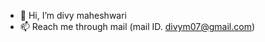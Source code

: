 - 👋 Hi, I’m divy maheshwari
- 📫 Reach me through mail (mail ID. divym07@gmail.com)

<!---
divy-maheshwari/divy-maheshwari is a ✨ special ✨ repository because its `README.md` (this file) appears on your GitHub profile.
You can click the Preview link to take a look at your changes.
--->
